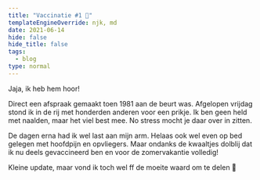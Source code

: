 ```yaml
---
title: "Vaccinatie #1 💉"
templateEngineOverride: njk, md
date: 2021-06-14
hide: false
hide_title: false
tags:
  - blog
type: normal
---
```

Jaja, ik heb hem hoor!

Direct een afspraak gemaakt toen 1981 aan de beurt was. Afgelopen vrijdag stond ik in de rij met honderden anderen voor een prikje. Ik ben geen held met naalden, maar het viel best mee. No stress mocht je daar over in zitten.

De dagen erna had ik wel last aan mijn arm. Helaas ook wel even op bed gelegen met hoofdpijn en opvliegers. Maar ondanks de kwaaltjes dolblij dat ik nu deels gevaccineerd ben en voor de zomervakantie volledig!

Kleine update, maar vond ik toch wel ff de moeite waard om te delen 🎉
